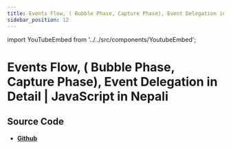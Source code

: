 ```yaml
---
title: Events Flow, ( Bubble Phase, Capture Phase), Event Delegation in Detail | JavaScript in Nepali
sidebar_position: 12
---
```


import YouTubeEmbed from '../../src/components/YoutubeEmbed';

# Events Flow, ( Bubble Phase, Capture Phase), Event Delegation in Detail | JavaScript in Nepali

<YouTubeEmbed videoId="ErW2_1uEZq8" />

## Source Code

- [**Github**](https://github.com/isarojdahal/javascript-workshop)